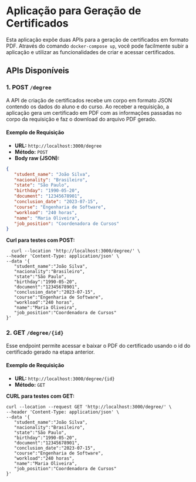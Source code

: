 # Aplicação para Geração de Certificados

Esta aplicação expõe duas APIs para a geração de certificados em formato PDF. Através do comando `docker-compose up`, você pode facilmente subir a aplicação e utilizar as funcionalidades de criar e acessar certificados.

## APIs Disponíveis

### 1. **POST** `/degree`

A API de criação de certificados recebe um corpo em formato JSON contendo os dados do aluno e do curso. Ao receber a requisição, a aplicação gera um certificado em PDF com as informações passadas no corpo da requisição e faz o download do arquivo PDF gerado.

#### Exemplo de Requisição

- **URL:** `http://localhost:3000/degree`
- **Método:** `POST`
- **Body raw (JSON):**

```json
{
   "student_name": "João Silva",
   "nacionality": "Brasileiro",
   "state": "São Paulo",
   "birthday": "1990-05-20",
   "document": "12345678901",
   "conclusion_date": "2023-07-15",
   "course": "Engenharia de Software",
   "workload": "240 horas",
   "name": "Maria Oliveira",
   "job_position": "Coordenadora de Cursos"
}
```

**Curl para testes com **POST**:**

```
  curl --location 'http://localhost:3000/degree/' \
--header 'Content-Type: application/json' \
--data '{
   "student_name":"João Silva",
   "nacionality":"Brasileiro",
   "state":"São Paulo",
   "birthday":"1990-05-20",
   "document":"12345678901",
   "conclusion_date":"2023-07-15",
   "course":"Engenharia de Software",
   "workload":"240 horas",
   "name":"Maria Oliveira",
   "job_position":"Coordenadora de Cursos"
}'
```

### 2. **GET** `/degree/{id}`

Esse endpoint permite acessar e baixar o PDF do certificado usando o id do certificado gerado na etapa anterior.

#### Exemplo de Requisição

- **URL:** `http://localhost:3000/degree/{id}`
- **Método:** `GET`

**CURL para testes com **GET**:**

```
curl --location --request GET 'http://localhost:3000/degree/' \
--header 'Content-Type: application/json' \
--data '{
   "student_name":"João Silva",
   "nacionality":"Brasileiro",
   "state":"São Paulo",
   "birthday":"1990-05-20",
   "document":"12345678901",
   "conclusion_date":"2023-07-15",
   "course":"Engenharia de Software",
   "workload":"240 horas",
   "name":"Maria Oliveira",
   "job_position":"Coordenadora de Cursos"
}'
```
